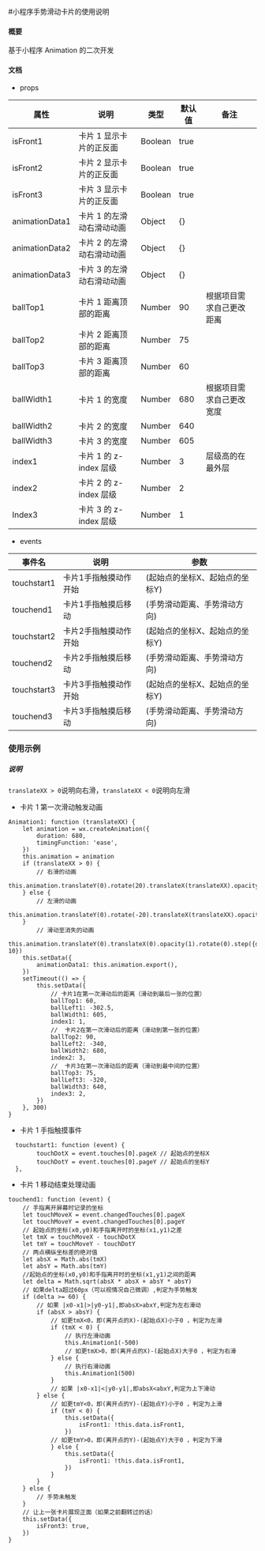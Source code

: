 #小程序手势滑动卡片的使用说明

#### 概要

基于小程序 Animation 的二次开发

#### 文档

- props

      
| 属性 | 说明 | 类型 | 默认值 | 备注 |
| --- | --- | --- | --- | --- |
| isFront1 | 卡片 1 显示卡片的正反面  | Boolean | true |  |
| isFront2 | 卡片 2 显示卡片的正反面  | Boolean | true |  |
| isFront3 | 卡片 3 显示卡片的正反面 | Boolean | true |  |
| animationData1 | 卡片 1 的左滑动右滑动动画 | Object | {} |  |
| animationData2 | 卡片 2 的左滑动右滑动动画 | Object | {} |  |
| animationData3 | 卡片 3 的左滑动右滑动动画 | Object | {} |  |
| ballTop1 | 卡片 1 距离顶部的距离 | Number | 90 | 根据项目需求自己更改距离 |
| ballTop2 | 卡片 2 距离顶部的距离 | Number | 75 |  |
| ballTop3 | 卡片 3 距离顶部的距离 | Number | 60 |  |
| ballWidth1 | 卡片 1 的宽度 | Number | 680 | 根据项目需求自己更改宽度 |
| ballWidth2 | 卡片 2 的宽度 | Number | 640 |  |
| ballWidth3 | 卡片 3 的宽度 | Number | 605 |  |
| index1 | 卡片 1 的 z-index 层级 | Number | 3 | 层级高的在最外层 |
| index2 | 卡片 2 的 z-index 层级 | Number | 2 |  |
| Index3 | 卡片 3 的 z-index 层级 | Number | 1 |  |


- events

    
| 事件名 | 说明 | 参数 |
| --- | --- | --- |
| touchstart1 | 卡片1手指触摸动作开始 | (起始点的坐标X、起始点的坐标Y) |
| touchend1 | 卡片1手指触摸后移动 | (手势滑动距离、手势滑动方向) |
| touchstart2 | 卡片2手指触摸动作开始 | (起始点的坐标X、起始点的坐标Y) |
| touchend2 | 卡片2手指触摸后移动 | (手势滑动距离、手势滑动方向) |
| touchstart3 | 卡片3手指触摸动作开始 | (起始点的坐标X、起始点的坐标Y) |
| touchend3 | 卡片3手指触摸后移动 | (手势滑动距离、手势滑动方向) |


### 使用示例

##### 说明

`translateXX > 0`说明向右滑，`translateXX < 0`说明向左滑

- 卡片 1 第一次滑动触发动画

```
Animation1: function (translateXX) {
    let animation = wx.createAnimation({
        duration: 680,
        timingFunction: 'ease',
    })
    this.animation = animation
    if (translateXX > 0) {
        // 右滑的动画
        this.animation.translateY(0).rotate(20).translateX(translateXX).opacity(0).step()
    } else {
        // 左滑的动画
        this.animation.translateY(0).rotate(-20).translateX(translateXX).opacity(0).step()
    }
        // 滑动至消失的动画
        this.animation.translateY(0).translateX(0).opacity(1).rotate(0).step({duration: 10})
    this.setData({
        animationData1: this.animation.export(),
    })
    setTimeout(() => {
        this.setData({
            // 卡片1在第一次滑动后的距离（滑动到最后一张的位置）
            ballTop1: 60,
            ballLeft1: -302.5,
            ballWidth1: 605,
            index1: 1,
            //  卡片2在第一次滑动后的距离（滑动到第一张的位置）
            ballTop2: 90,
            ballLeft2: -340,
            ballWidth2: 680,
            index2: 3,
            //  卡片3在第一次滑动后的距离（滑动到最中间的位置）
            ballTop3: 75,
            ballLeft3: -320,
            ballWidth3: 640,
            index3: 2,
        })
    }, 300)
}
```

- 卡片 1 手指触摸事件

```
  touchstart1: function (event) {
        touchDotX = event.touches[0].pageX // 起始点的坐标X
        touchDotY = event.touches[0].pageY // 起始点的坐标Y
  },
```

- 卡片 1 移动结束处理动画

```
touchend1: function (event) {
    // 手指离开屏幕时记录的坐标
    let touchMoveX = event.changedTouches[0].pageX
    let touchMoveY = event.changedTouches[0].pageY
    // 起始点的坐标(x0,y0)和手指离开时的坐标(x1,y1)之差
    let tmX = touchMoveX - touchDotX
    let tmY = touchMoveY - touchDotY
    // 两点横纵坐标差的绝对值
    let absX = Math.abs(tmX)
    let absY = Math.abs(tmY)
    //起始点的坐标(x0,y0)和手指离开时的坐标(x1,y1)之间的距离
    let delta = Math.sqrt(absX * absX + absY * absY)
    // 如果delta超过60px（可以视情况自己微调）,判定为手势触发
    if (delta >= 60) {
        // 如果 |x0-x1|>|y0-y1|,即absX>abxY,判定为左右滑动
        if (absX > absY) {
            // 如更tmX<0，即(离开点的X)-(起始点X)小于0 ，判定为左滑
            if (tmX < 0) {
                // 执行左滑动画
                this.Animation1(-500)
                // 如更tmX>0，即(离开点的X)-(起始点X)大于0 ，判定为右滑
            } else {
                // 执行右滑动画
                this.Animation1(500)
            }
            // 如果 |x0-x1|<|y0-y1|,即absX<abxY,判定为上下滑动
        } else {
            // 如更tmY<0，即(离开点的Y)-(起始点Y)小于0 ，判定为上滑
            if (tmY < 0) {
                this.setData({
                    isFront1: !this.data.isFront1,
                })
            // 如更tmY>0，即(离开点的Y)-(起始点Y)大于0 ，判定为下滑
            } else {
                this.setData({
                    isFront1: !this.data.isFront1,
                })
            }
        }
    } else {
        // 手势未触发
    }
    // 让上一张卡片展现正面（如果之前翻转过的话）
    this.setData({
        isFront3: true,
    })
}
```
